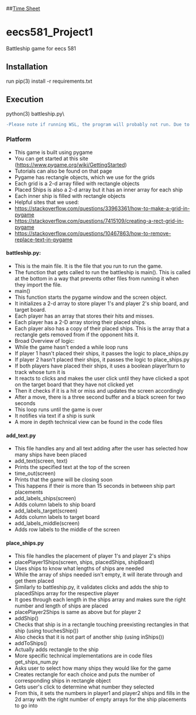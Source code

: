 ##[Time Sheet](https://docs.google.com/spreadsheets/d/1NkeWRwhWjA8Jd4uU6vHxwF62o9fGzpyDZU7IZHxBvIQ/edit?usp=sharing)

# eecs581_Project1
Battleship game for eecs 581

## Installation
run pip(3) install -r requirements.txt

## Execution
python(3) battleship.py\
```diff
-Please note if running WSL, the program will probably not run. Due to audio device issues. Running it in powershell will work though.
```
### Platform 
- This game is built using pygame
- You can get started at this site (https://www.pygame.org/wiki/GettingStarted)
- Tutorials can also be found on that page
- Pygame has rectangle objects, which we use for the grids
- Each grid is a 2-d array filled with rectangle objects
- Placed Ships is also a 2-d array but it has an inner array for each ship
- Each inner ship is filled with rectangle objects
- Helpful sites that we used:
- https://stackoverflow.com/questions/33963361/how-to-make-a-grid-in-pygame
- https://stackoverflow.com/questions/7415109/creating-a-rect-grid-in-pygame
- https://stackoverflow.com/questions/10467863/how-to-remove-replace-text-in-pygame
#### battleship.py:
- This is the main file. It is the file that you run to run the game.
- The function that gets called to run the battleship is main(). This is called at the bottom in
a way that prevents other files from running it when they import the file.
- main()
- This function starts the pygame window and the screen object.
- It initializes a 2-d array to store player 1's and player 2's ship board, and target
board.
- Each player has an array that stores their hits and misses.
- Each player has a 2-D array storing their placed ships.
- Each player also has a copy of their placed ships. This is the array that a
rectangle gets removed from if the opponent hits it.
- Broad Overview of logic:
- While the game hasn't ended a while loop runs
- If player 1 hasn't placed their ships, it passes the logic to place_ships.py
- If player 2 hasn't placed their ships, it passes the logic to place_ships.py
- If both players have placed their ships, it uses a boolean player1turn to track
whose turn it is
- It reacts to clicks and makes the user click until they have clicked a spot on the
target board that they have not clicked yet
- Then it checks if it is a hit or miss and updates the screen accordingly
- After a move, there is a three second buffer and a black screen for two seconds
- This loop runs until the game is over
- It notifies via text if a ship is sunk
- A more in depth technical view can be found in the code files
#### add_text.py
- This file handles any and all text adding after the user has selected how many ships
have been placed
- add_text(screen, text)
- Prints the specified text at the top of the screen
- time_out(screen)
- Prints that the game will be closing soon
- This happens if their is more than 15 seconds in between ship part placements
- add_labels_ships(screen)
- Adds column labels to ship board
- add_labels_target(screen)
- Adds column labels to target board
- add_labels_middle(screen)
- Adds row labels to the middle of the screen
#### place_ships.py
- This file handles the placement of player 1's and player 2's ships
- placePlayer1Ships(screen, ships, placedShips, shipBoard)
- Uses ships to know what lengths of ships are needed
- While the array of ships needed isn't empty, it will iterate through and get them
placed
- Similarly to battleship.py, it validates clicks and adds the ship to placedShips
array for the respective player
- It goes through each length in the ships array and makes sure the right number
and length of ships are placed
- placePlayer2Ships is same as above but for player 2
- addShip()
- Checks that ship is in a rectangle touching preexisting rectangles in that ship
(using touchesShip())
- Also checks that it is not part of another ship (using inShips())
- addToShips()
- Actually adds rectangle to the ship
- More specific technical implementations are in code files
get_ships_num.py
- Asks user to select how many ships they would like for the game
- Creates rectangle for each choice and puts the number of corresponding ships in
rectangle object
- Gets user's click to determine what number they selected
- From this, it sets the numbers in player1 and player2 ships and fills in the 2d array with
the right number of empty arrays for the ship placements to go into
